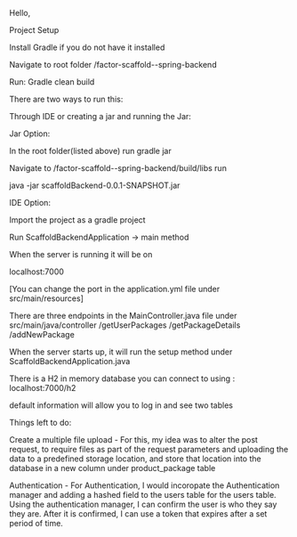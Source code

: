 Hello,

Project Setup

Install Gradle if you do not have it installed

Navigate to root folder
/factor-scaffold--spring-backend

Run:
Gradle clean build

There are two ways to run this:

Through IDE or creating a jar and running the Jar:

Jar Option:

In the root folder(listed above) run
gradle jar

Navigate to
/factor-scaffold--spring-backend/build/libs
run

java -jar scaffoldBackend-0.0.1-SNAPSHOT.jar


IDE Option:

Import the project as a gradle project

Run ScaffoldBackendApplication -> main method

When the server is running it will be on

localhost:7000

[You can change the port in the application.yml file under src/main/resources]

There are three endpoints in the MainController.java file under src/main/java/controller
/getUserPackages
/getPackageDetails
/addNewPackage

When the server starts up, it will run the setup method under ScaffoldBackendApplication.java

There is a H2 in memory database you can connect to using :
localhost:7000/h2

default information will allow you to log in and see two tables

Things left to do:

Create a multiple file upload - For this, my idea was to alter the post request,
to require files as part of the request parameters and uploading the data to a predefined storage location,
and store that location into the database in a new column under product_package table

Authentication - For Authentication, I would incoropate the Authentication manager and adding a hashed  field to the users
table for the users table. Using the authentication manager, I can confirm the user is who they say they are. After it is confirmed,
I can use a token that expires after a set period of time. 
